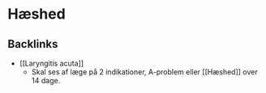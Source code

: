 # Hæshed

## Backlinks
* [[Laryngitis acuta]]
	* Skal ses af læge på 2 indikationer, A-problem eller [[Hæshed]] over 14 dage.

<!-- {BearID:2B89630D-CF10-4CD8-AC3F-C314407C5161-856-00000040E8D8CF81} -->
